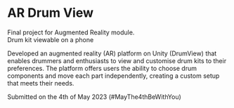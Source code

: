 # AR Drum View
Final project for Augmented Reality module. \
Drum kit viewable on a phone

Developed an augmented reality (AR) platform on Unity (DrumView) that enables drummers and enthusiasts to view and customise drum kits to 
their preferences. The platform offers users the ability to choose drum components and move each part independently, 
creating a custom setup that meets their needs.

Submitted on the 4th of May 2023 (#MayThe4thBeWithYou)
